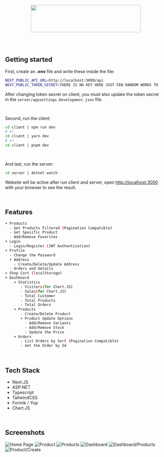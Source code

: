 <ul align="center">
  <image width="360" height="90" src="https://gcdnb.pbrd.co/images/r7OBbplt7cSm.png"/>
</ul>

<br>
</br>

## Getting started
First, create an <b>.env</b> file and write these inside the file:

```bash
NEXT_PUBLIC_API_URL=http://localhost:5009/api
NEXT_PUBLIC_TOKEN_SECRET=THERE IS NO KEY HERE JUST FEW RANDOM WORDS TO MAKE THE KEY HAS 512 BITS
```
After changing token secret on client, you must also update the token secret in the `server/appsettings.Development.json` file.

</br>

Second, run the client:
```bash
cd client | npm run dev
# or
cd client | yarn dev
# or
cd client | pnpm dev
```

</br>

And last, run the server:
```bash
cd server | dotnet watch
```
Website will be active after run client and server, open [http://localhost:3000](http://localhost:3000) with your browser to see the result.

</br>

## Features
```bash
+ Products
  - Get Products Filtered (Pagination Compatible)
  - Get Spesific Product
  - Add/Remove Favorites
+ Login
  - Login/Register (JWT Authentication)
+ Profile
  - Change the Password
  + Address
    - Create/Delete/Update Address
  - Orders and Details
+ Shop Cart (localStorage)
+ Dashboard
    + Statistics
       - Visitors(for Chart.JS)
       - Sales(for Chart.JS)
       - Total Customer
       - Total Products
       - Total Orders
    + Products
       - Create/Delete Product
       + Product Update Options
    	 - Add/Remove Variants
    	 - Add/Remove Stock
    	 - Update the Price
    + Orders
       - List Orders by Sort (Pagination Compatible)
       - Get the Order by Id
```

</br>

## Tech Stack
+ Next.JS
+ ASP.NET
+ Typescript
+ TailwindCSS
+ Formik / Yup
+ Chart.JS

</br>

## Screenshots
![Home Page](https://gcdnb.pbrd.co/images/kC8t0EEu54Hz.webp)
![Product](https://gcdnb.pbrd.co/images/Has6k54JMzP2.webp)
![Products](https://gcdnb.pbrd.co/images/AELzjUjva4jS.webp)
![Dashboard](https://gcdnb.pbrd.co/images/aWmFRqRFzooX.webp)
![Dashboard/Products](https://gcdnb.pbrd.co/images/5EEKMRIM92Ls.webp)
![Product/Create](https://gcdnb.pbrd.co/images/yaWxvMkxDs1G.webp)
